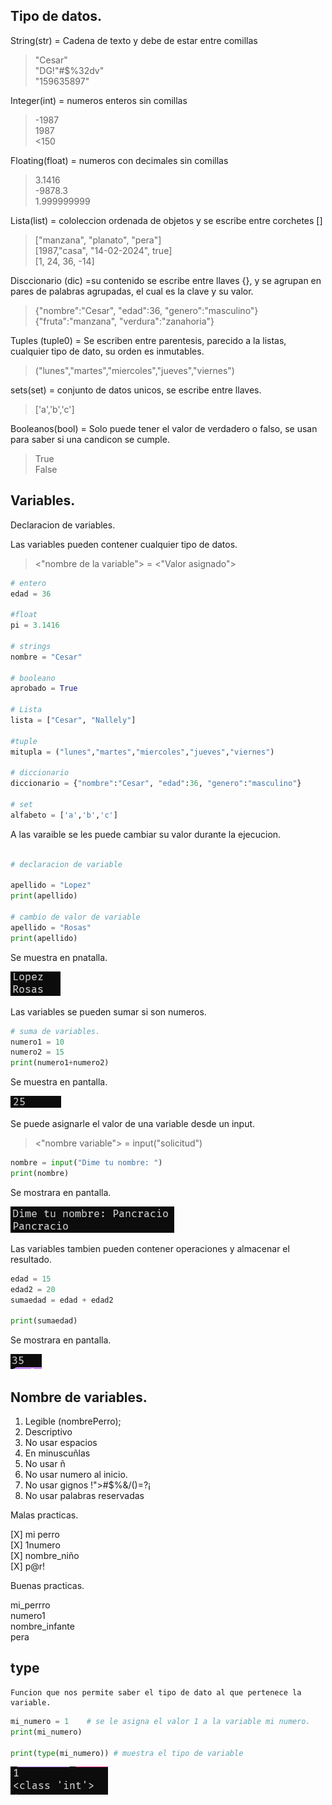 ## Tipo de datos.

String(str) = Cadena de texto y debe de estar entre comillas

> "Cesar"   
> "DG!"#$%32dv"  
> "159635897"

Integer(int) = numeros enteros sin comillas

> -1987  
> 1987  
> <150

Floating(float) = numeros con decimales sin comillas

> 3.1416   
> -9878.3    
> 1.999999999

Lista(list) = cololeccion ordenada de objetos y se escribe entre corchetes []  

> ["manzana", "planato", "pera"]  
> [1987,"casa", "14-02-2024", true]  
> [1, 24, 36, -14]

Disccionario (dic) =su contenido se escribe entre llaves {}, y se agrupan en pares de palabras agrupadas, el cual es la clave y su valor.

> {"nombre":"Cesar", "edad":36, "genero":"masculino"}  
> {"fruta":"manzana", "verdura":"zanahoria"}

Tuples (tuple0) = Se escriben entre parentesis, parecido a la listas, cualquier tipo de dato, su orden es inmutables. 

> ("lunes","martes","miercoles","jueves","viernes")

sets(set) = conjunto de datos unicos, se escribe entre llaves.

> ['a','b','c']

Booleanos(bool) = Solo puede tener el valor de verdadero o falso, se usan para saber si una candicon se cumple.

> True  
> False

## Variables.

Declaracion de variables.

Las variables pueden contener cualquier tipo de datos.

> <"nombre de la variable"> = <"Valor asignado">

``` py
# entero
edad = 36

#float
pi = 3.1416

# strings
nombre = "Cesar"

# booleano
aprobado = True

# Lista
lista = ["Cesar", "Nallely"]

#tuple
mitupla = ("lunes","martes","miercoles","jueves","viernes")

# diccionario
diccionario = {"nombre":"Cesar", "edad":36, "genero":"masculino"}

# set 
alfabeto = ['a','b','c']

```

A las varaible se les puede cambiar su valor durante la ejecucion. 

```py

# declaracion de variable 

apellido = "Lopez"
print(apellido)

# cambio de valor de variable
apellido = "Rosas"
print(apellido)

```
Se muestra en pnatalla.

![alt text](img/variables.png)

Las variables se pueden sumar si son numeros.

```py
# suma de variables.
numero1 = 10
numero2 = 15
print(numero1+numero2)

```
Se muestra en pantalla.

![alt text](img/suma.png)


Se puede asignarle el valor de una variable desde un input.

> <"nombre variable"> = input("solicitud")

```py
nombre = input("Dime tu nombre: ")
print(nombre)

```

Se mostrara en pantalla.

![alt text](img/ninput.png)

Las variables tambien pueden contener operaciones y almacenar el resultado.

```py
edad = 15
edad2 = 20
sumaedad = edad + edad2

print(sumaedad)
```
Se mostrara en pantalla.

![alt text](img/sedad.png)

## Nombre de variables.

1. Legible (nombrePerro);
2. Descriptivo 
3. No usar espacios
4. En minuscuñlas
5. No usar ñ
6. No usar numero al inicio.
7. No usar gignos !">#$%&/()=?¡
8. No usar palabras reservadas

Malas practicas.

[X] mi perro  
[X] 1numero  
[X] nombre_niño  
[X] p@r!

Buenas practicas.

mi_perrro  
numero1  
nombre_infante  
pera   

## type

    Funcion que nos permite saber el tipo de dato al que pertenece la variable.

```  py
mi_numero = 1    # se le asigna el valor 1 a la variable mi numero.
print(mi_numero)

print(type(mi_numero)) # muestra el tipo de variable 
```
![alt text](img/type.png)

